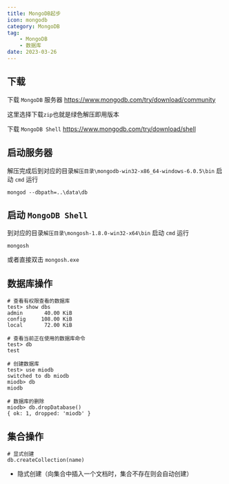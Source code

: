 ```yaml
---
title: MongoDB起步
icon: mongodb
category: MongoDB
tag:
    - MongoDB
    - 数据库
date: 2023-03-26
---
```


## 下载

下载 `MongoDB` 服务器 https://www.mongodb.com/try/download/community

这里选择下载`zip`也就是绿色解压即用版本

下载 `MongoDB Shell` https://www.mongodb.com/try/download/shell

## 启动服务器

解压完成后到对应的目录`解压目录\mongodb-win32-x86_64-windows-6.0.5\bin` 启动 `cmd` 运行 

```shell :no-line-numbers
mongod --dbpath=..\data\db
```

## 启动 `MongoDB Shell`

到对应的目录`解压目录\mongosh-1.8.0-win32-x64\bin` 启动 `cmd` 运行 

```shell :no-line-numbers
mongosh
```

或者直接双击 `mongosh.exe`

## 数据库操作

```shell :no-line-numbers
# 查看有权限查看的数据库
test> show dbs
admin       40.00 KiB
config     108.00 KiB
local       72.00 KiB

# 查看当前正在使用的数据库命令
test> db
test

# 创建数据库
test> use miodb
switched to db miodb
miodb> db
miodb

# 数据库的删除
miodb> db.dropDatabase()
{ ok: 1, dropped: 'miodb' }
```

## 集合操作

```shell :no-line-numbers
# 显式创建
db.createCollection(name)
```
- 隐式创建（向集合中插入一个文档时，集合不存在则会自动创建）
